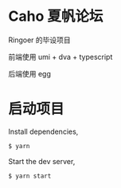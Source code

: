 # Caho 夏帆论坛

Ringoer 的毕设项目

前端使用 umi + dva + typescript

后端使用 egg

# 启动项目

Install dependencies,

```bash
$ yarn
```

Start the dev server,

```bash
$ yarn start
```
